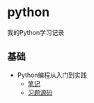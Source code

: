 # python

我的Python学习记录
## 基础
- Python编程从入门到实践
    - [笔记](fundamental\python_crash_course\doc)
    - [习题源码](fundamental\python_crash_course\exercise)